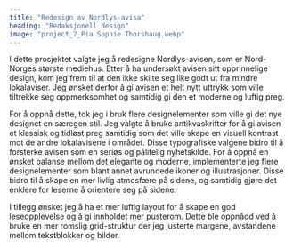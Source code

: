 ```yaml
---
title: "Redesign av Nordlys-avisa"
heading: "Redaksjonell design"
image: "project_2_Pia Sophie Thorshaug.webp"
---
```


I dette prosjektet valgte jeg å redesigne Nordlys-avisen, som er Nord-Norges største mediehus. Etter å ha undersøkt avisen sitt opprinnelige design, kom jeg frem til at den ikke skilte seg like godt ut fra mindre lokalaviser. Jeg ønsket derfor å gi avisen et helt nytt uttrykk som ville tiltrekke seg oppmerksomhet og samtidig gi den et moderne og luftig preg.

For å oppnå dette, tok jeg i bruk flere designelementer som ville gi det nye designet en særegen stil. Jeg valgte å bruke antikvaskrifter for å gi avisen et klassisk og tidløst preg samtidig som det ville skape en visuell kontrast mot de andre lokalavisene i området. Disse typografiske valgene bidro til å forsterke avisen som en seriøs og pålitelig nyhetskilde. For å oppnå en ønsket balanse mellom det elegante og moderne, implementerte jeg flere designelementer som blant annet avrundede ikoner og illustrasjoner. Disse bidro til å skape en mer livlig atmosfære på sidene, og samtidig gjøre det enklere for leserne å orientere seg på sidene.

I tillegg ønsket jeg å ha et mer luftig layout for å skape en god leseopplevelse og å gi innholdet mer pusterom. Dette ble oppnådd ved å bruke en mer romslig grid-struktur der jeg justerte margene, avstandene mellom tekstblokker og bilder.
